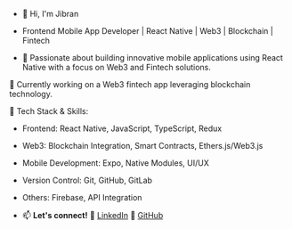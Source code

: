- 👋 Hi, I'm Jibran
- Frontend Mobile App Developer | React Native | Web3 | Blockchain | Fintech

- 🚀 Passionate about building innovative mobile applications using React Native with a focus on Web3 and Fintech solutions. 

💼 Currently working on a Web3 fintech app leveraging blockchain technology.

🔧 Tech Stack & Skills:
- Frontend: React Native, JavaScript, TypeScript, Redux
- Web3: Blockchain Integration, Smart Contracts, Ethers.js/Web3.js
- Mobile Development: Expo, Native Modules, UI/UX
- Version Control: Git, GitHub, GitLab
- Others: Firebase, API Integration

- 📫 **Let's connect!**
🌱 [LinkedIn](https://www.linkedin.com/in/your-profile)
🌱 [GitHub](https://github.com/your-github)


<!---
xjibrannbilalkhann/xjibrannbilalkhann is a ✨ special ✨ repository because its `README.md` (this file) appears on your GitHub profile.
You can click the Preview link to take a look at your changes.
--->
